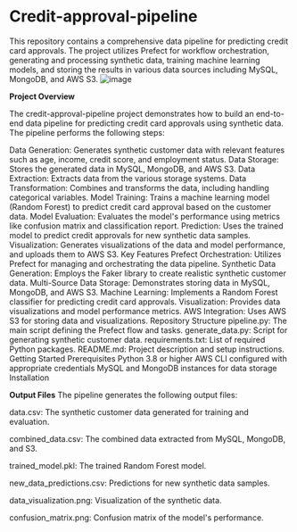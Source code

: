 # Credit-approval-pipeline
This repository contains a comprehensive data pipeline for predicting credit card approvals. The project utilizes Prefect for workflow orchestration, generating and processing synthetic data, training machine learning models, and storing the results in various data sources including MySQL, MongoDB, and AWS S3.
![image](https://github.com/user-attachments/assets/80940deb-b533-453f-8a60-9a087bca5384)

**Project Overview**

The credit-approval-pipeline project demonstrates how to build an end-to-end data pipeline for predicting credit card approvals using synthetic data. The pipeline performs the following steps:

Data Generation: Generates synthetic customer data with relevant features such as age, income, credit score, and employment status.
Data Storage: Stores the generated data in MySQL, MongoDB, and AWS S3.
Data Extraction: Extracts data from the various storage systems.
Data Transformation: Combines and transforms the data, including handling categorical variables.
Model Training: Trains a machine learning model (Random Forest) to predict credit card approval based on the customer data.
Model Evaluation: Evaluates the model's performance using metrics like confusion matrix and classification report.
Prediction: Uses the trained model to predict credit approvals for new synthetic data samples.
Visualization: Generates visualizations of the data and model performance, and uploads them to AWS S3.
Key Features
Prefect Orchestration: Utilizes Prefect for managing and orchestrating the data pipeline.
Synthetic Data Generation: Employs the Faker library to create realistic synthetic customer data.
Multi-Source Data Storage: Demonstrates storing data in MySQL, MongoDB, and AWS S3.
Machine Learning: Implements a Random Forest classifier for predicting credit card approvals.
Visualization: Provides data visualizations and model performance metrics.
AWS Integration: Uses AWS S3 for storing data and visualizations.
Repository Structure
pipeline.py: The main script defining the Prefect flow and tasks.
generate_data.py: Script for generating synthetic customer data.
requirements.txt: List of required Python packages.
README.md: Project description and setup instructions.
Getting Started
Prerequisites
Python 3.8 or higher
AWS CLI configured with appropriate credentials
MySQL and MongoDB instances for data storage
Installation

**Output Files**
The pipeline generates the following output files:

data.csv: The synthetic customer data generated for training and evaluation.

combined_data.csv: The combined data extracted from MySQL, MongoDB, and S3.

trained_model.pkl: The trained Random Forest model.

new_data_predictions.csv: Predictions for new synthetic data samples.

data_visualization.png: Visualization of the synthetic data.

confusion_matrix.png: Confusion matrix of the model's performance.
